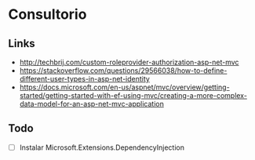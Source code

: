 # Consultorio

## Links
- http://techbrij.com/custom-roleprovider-authorization-asp-net-mvc
- https://stackoverflow.com/questions/29566038/how-to-define-different-user-types-in-asp-net-identity
- https://docs.microsoft.com/en-us/aspnet/mvc/overview/getting-started/getting-started-with-ef-using-mvc/creating-a-more-complex-data-model-for-an-asp-net-mvc-application


## Todo
- [ ] Instalar Microsoft.Extensions.DependencyInjection
